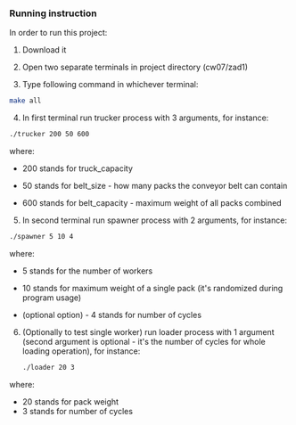 ### Running instruction

In order to run this project:

1. Download it

2. Open two separate terminals in project directory (cw07/zad1)

3. Type following command in whichever terminal:
```bash
make all
```

4. In first terminal run trucker process with 3 arguments, for instance:
```bash
./trucker 200 50 600
```
where:

- 200 stands for truck_capacity

- 50 stands for belt_size - how many packs the conveyor belt can contain

- 600 stands for belt_capacity - maximum weight of all packs combined


5. In second terminal run spawner process with 2 arguments, for instance:
```bash
./spawner 5 10 4
```
where:
- 5 stands for the number of workers

- 10 stands for maximum weight of a single pack (it's randomized during program usage)

- (optional option) - 4 stands for number of cycles

6. (Optionally to test single worker) run loader process with 1 argument (second argument is optional - it's the number of cycles for whole loading operation),
   for instance:
   ```bash
   ./loader 20 3
   ```
where:

- 20 stands for pack weight
- 3 stands for number of cycles

